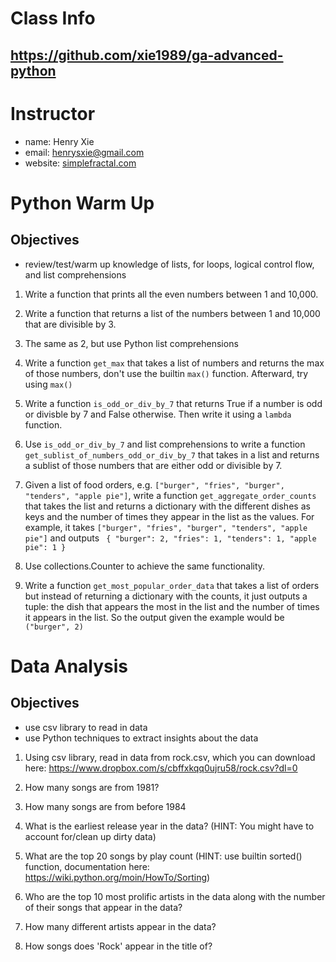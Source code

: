 # Class Info
## https://github.com/xie1989/ga-advanced-python


# Instructor
- name: Henry Xie
- email: henrysxie@gmail.com
- website: [simplefractal.com](http://simplefractal.com)


# Python Warm Up
## Objectives
- review/test/warm up knowledge of lists, for loops, logical control flow, and list comprehensions

1. Write a function that prints all the even numbers between 1 and 10,000.

2. Write a function that returns a list of the numbers between 1 and 10,000 that are divisible by 3.

3. The same as 2, but use Python list comprehensions

4. Write a function `get_max` that takes a list of numbers and returns the max of those numbers, don't use the builtin `max()` function. Afterward,  try using `max()`

5. Write a function `is_odd_or_div_by_7` that returns True if a number is odd or divisble by 7 and False otherwise. Then write it using a `lambda` function.

6. Use `is_odd_or_div_by_7` and list comprehensions to write a function `get_sublist_of_numbers_odd_or_div_by_7` that takes in a list and returns a sublist of those numbers that are either odd or divisible by 7.

7. Given a list of food orders, e.g. ```["burger", "fries", "burger", "tenders", "apple pie"]```, write a function `get_aggregate_order_counts` that takes the list and returns a dictionary with the different dishes as keys and the number of times they appear in the list as the values. For example, it takes ```["burger", "fries", "burger", "tenders", "apple pie"]``` and outputs ```
{
   "burger": 2,
   "fries": 1,
   "tenders": 1,
   "apple pie": 1
}```

8. Use collections.Counter to achieve the same functionality.

9. Write a function `get_most_popular_order_data` that takes a list of orders but instead of returning a dictionary with the counts, it just outputs a tuple: the dish that appears the most in the list and the number of times it appears in the list. So the output given the example would be ```("burger", 2)```

# Data Analysis
## Objectives
- use csv library to read in data
- use Python techniques to extract insights about the data

1. Using csv library, read in data from rock.csv, which you can download here: https://www.dropbox.com/s/cbffxkqq0ujru58/rock.csv?dl=0

2. How many songs are from 1981?

3. How many songs are from before 1984

4. What is the earliest release year in the data? (HINT: You might have to account for/clean up dirty data)

5. What are the top 20 songs by play count (HINT: use builtin sorted() function, documentation here: https://wiki.python.org/moin/HowTo/Sorting)

6. Who are the top 10 most prolific artists in the data along with the number of their songs that appear in the data?

7. How many different artists appear in the data?

8. How songs does 'Rock' appear in the title of?
